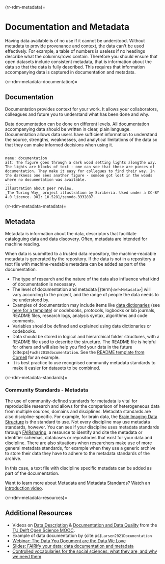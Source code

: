 (rr-rdm-metadata)=
# Documentation and Metadata

Having data available is of no use if it cannot be understood. Without metadata to provide provenance and context, the data can't be used effectively. For example, a table of numbers is useless if no headings describe what the columns/rows contain. Therefore you should ensure that open datasets include consistent metadata, that is information about the data so that the data is fully described. This requires that information accompanying data is captured in documentation and metadata.

(rr-rdm-metadata-documentation)=
## Documentation
Documentation provides context for your work. It allows your collaborators, colleagues and future you to understand what has been done and why.

Data documentation can be done on different levels. All documentation accompanying data should be written in clear, plain language. Documentation allows data users have sufficient information to understand the source, strengths, weaknesses, and analytical limitations of the data so that they can make informed decisions when using it.

```{figure} ../../figures/documentation.*
---
name: documentation
alt: The figure goes through a dark wood setting lights alongthe way. The lights are blocks of text - one can see that these are pieces of documentation. They make it easy for collegues to find their way. In the darkness one sees another figure - someon got lost in the woods where no documentation was available.
---
Illustration about peer review.
_The Turing Way_ project illustration by Scriberia. Used under a CC-BY 4.0 licence. DOI: 10.5281/zenodo.3332807.
```

(rr-rdm-metadata-metadata)=
## Metadata

Metadata is information about the data, descriptors that facilitate cataloguing data and data discovery. Often, metadata are intended for machine reading.

When data is submitted to a trusted data repository, the machine-readable metadata is generated by the repository. If the data is not in a repository a text file with machine-readable metadata can be added as part of the documentation.

- The type of research and the nature of the data also influence what kind of documentation is necessary.
- The level of documentation and metadata [{term}`def<Metadata>`] will vary according to the project, and the range of people the data needs to be understood by.
- Examples of documentation may include items like [data dictionaries](https://help.osf.io/hc/en-us/articles/360019739054-How-to-Make-a-Data-Dictionary) (see [here for a template](https://data.nal.usda.gov/data-dictionary-blank-template)) or codebooks, protocols, logbooks or lab journals, README files, research logs, analysis syntax, algorithms and code comments.
- Variables should be defined and explained using data dictionaries or codebooks.
- Data should be stored in logical and hierarchical folder structures, with a README file used to describe the structure. The README file is helpful for others and will also help you find your data in the future {cite:ps}`Fuchs2018documentation`. See the [README template from Cornell](https://cornell.app.box.com/v/ReadmeTemplate) for an example.
- It is best practice to use recognised community metadata standards to make it easier for datasets to be combined.


(rr-rdm-metadata-standards)=
### Community Standards - Metadata
The use of community-defined standards for metadata is vital for reproducible research and allows for the comparison of heterogeneous data from multiple sources, domains and disciplines. Metadata standards are also discipline-specific. For example, for brain data, the [Brain Imaging Data Structure](https://doi.org/10.25504/FAIRsharing.rd1j6t) is the standard to use. Not every discipline may use metadata standards, however. You can see if your discipline uses metadata standards through [FAIRsharing](https://fairsharing.org/), a resource to identify and cite the metadata or identifier schemas, databases or repositories that exist for your data and discipline. There are also situations when researchers make use of more general metadata standards, for example when they use a generic archive to store their data they have to adhere to the metadata standards of the archive.

In this case, a text file with discipline specific metadata can be added as part of the documentation.

Want to learn more about Metadata and Metadata Standards? Watch an [introduction video](https://commons.esipfed.org/node/1422).

(rr-rdm-metadata-resources)=
## Additional Resources
- Videos on [Data Description](https://www.youtube.com/watch?v=sg3P_V8PIes) & [Documentation and Data Quality](https://www.youtube.com/watch?v=3ByfQWDcavg) from the [TU Delft Open Science MOOC](https://online-learning.tudelft.nl/courses/open-science-sharing-your-research-with-the-world/).
- Example of data documentation by {cite:ps}`Larsen2021Documentation`
- [Webinar: The Data You Document are the Data We Love](https://youtu.be/SoFxBN-Jnbg?t=1133)
- [Slides: FAIRify your data: data documentation and metadata](https://osf.io/wbr7t/)
- [Controlled vocabularies for the social sciences: what they are, and why we need them](https://odissei-data.nl/en/2022/10/controlled-vocabularies-for-the-social-sciences-what-they-are-and-why-we-need-them/)
